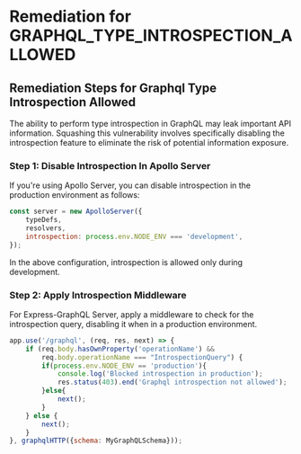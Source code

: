 # Remediation for GRAPHQL_TYPE_INTROSPECTION_ALLOWED

## Remediation Steps for Graphql Type Introspection Allowed

The ability to perform type introspection in GraphQL may leak important API information. Squashing this vulnerability involves specifically disabling the introspection feature to eliminate the risk of potential information exposure.

### Step 1: Disable Introspection In Apollo Server
If you're using Apollo Server, you can disable introspection in the production environment as follows:
```javascript
const server = new ApolloServer({ 
    typeDefs, 
    resolvers,
    introspection: process.env.NODE_ENV === 'development',
});
```
In the above configuration, introspection is allowed only during development. 

### Step 2: Apply Introspection Middleware
For Express-GraphQL Server, apply a middleware to check for the introspection query, disabling it when in a production environment.
```javascript
app.use('/graphql', (req, res, next) => {
    if (req.body.hasOwnProperty('operationName') && 
        req.body.operationName === "IntrospectionQuery") {
        if(process.env.NODE_ENV == 'production'){
            console.log('Blocked introspection in production');
            res.status(403).end('Graphql introspection not allowed');
        }else{
            next();
        }
    } else {
        next();
    }
}, graphqlHTTP({schema: MyGraphQLSchema}));
```
